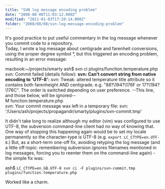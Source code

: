 ```yaml
---
title: "SVN log message encoding problem"
date: "2008-08-08T11:03:12.000Z"
modified: "2011-01-03T17:20:14.000Z"
folder: "2008/08/08/svn-log-message-encoding-problem"
---
```


It's good practice to put useful commentary in the log message whenever you commit code to a repository.  
Today, I wrote a log message about centigrade and farenheit conversions, using the proper degree symbol °, but this triggered an encoding problem, resulting in an error message:

macbook:~/projects/smarty ash\$ svn ci plugins/function.temperature.php
svn: Commit failed (details follow):
**svn: Can't convert string from native encoding to 'UTF-8':**
svn: Tweak: altered temperature title attribute so it contains both farenheight AND
centigrade. e.g. "88?\\194?\\176F or 17?\\194?\\176C". The order is switched depending on user
preference.
--This line, and those below, will be ignored--  
M function.temperature.php  
svn: Your commit message was left in a temporary file:
svn: '/Users/ash/projects/propagandr/smarty/plugins/svn-commit.tmp'

It didn't take long to realize although my editor (vim) was configured to use UTF-8, the subversion command-line client had no way of knowing that.  
One way of stopping this happening again would be to set my locale permanently so the character-type is UTF-8 (e.g. `export LC_CTYPE=en.UTF-8`.) But, as a short-term one-off fix, avoiding retyping the log message (and a little off-topic: remembering subversion ignores filenames mentioned in log messages, forcing you to reenter them on the command-line again) - the simple fix was:

ash\$ `LC_CTYPE=en_GB.UTF-8 svn ci -F plugins/svn-commit.tmp plugins/function.temperature.php`

Worked like a charm.
